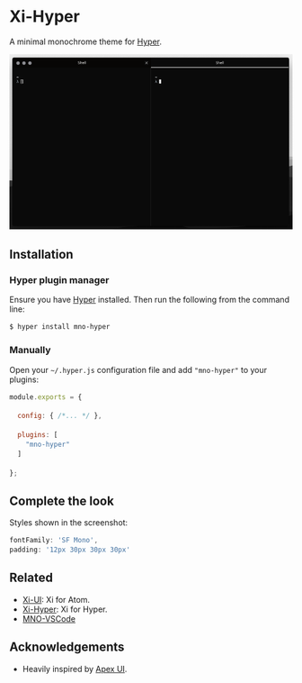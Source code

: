 # Xi-Hyper

A minimal monochrome theme for [Hyper](https://hyper.is).

![MNO Hyper Screenshot](assets/screenshot.png)

## Installation

### Hyper plugin manager

Ensure you have [Hyper](https://hyper.is) installed. Then run the following from the command line:
```bash
$ hyper install mno-hyper
```

### Manually

Open your `~/.hyper.js` configuration file and add `"mno-hyper"` to your plugins:
```js
module.exports = {

  config: { /*... */ },

  plugins: [
    "mno-hyper"
  ]

};
```

## Complete the look

Styles shown in the screenshot:
```js
fontFamily: 'SF Mono',
padding: '12px 30px 30px 30px'
```

## Related

- [Xi-UI](https://github.com/pacocoursey/Xi-UI): Xi for Atom.
- [Xi-Hyper](https://github.com/pacocoursey/Xi-Hyper): Xi for Hyper.
- [MNO-VSCode](https://marketplace.visualstudio.com/items?itemName=u29dc.mno)

## Acknowledgements

- Heavily inspired by [Apex UI](https://github.com/apex/apex-ui).
